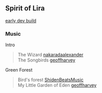 ## Spirit of Lira

[early dev build](https://spirit-of-lira.vercel.app/)

### Music
Intro
> The Wizard [nakaradaalexander](https://pixabay.com/users/nakaradaalexander-7260388/)<br>
The Songbirds [geoffharvey](https://pixabay.com/users/geoffharvey-9096471/)

Green Forest
> Bird's forest [ShidenBeatsMusic](https://pixabay.com/users/shidenbeatsmusic-25676252/)<br>
My Little Garden of Eden [geoffharvey](https://pixabay.com/users/geoffharvey-9096471/)<br>
